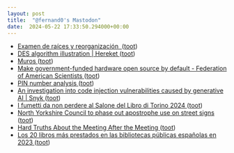 ```yaml
---
layout: post
title:  "@fernand0's Mastodon"
date:  2024-05-22 17:33:50.294000+00:00
---
```

*  [Examen de raíces y reorganización  ](https://avecesunafoto.wordpress.com/2024/05/22/examen-de-raices-y-reorganizacion) ([toot](https://mastodon.social/@fernand0/112485939956360191))
*  [DES algorithm illustration \| Hereket ](https://hereket.com/tiny/des-algorithm) ([toot](https://mastodon.social/@fernand0/112485741029960357))
*  [Muros ](https://www.flickr.com/photos/fernand0/53714404897) ([toot](https://mastodon.social/@fernand0/112485632208621301))
*  [Make government-funded hardware open source by default - Federation of American Scientists ](https://fas.org/publication/open-source-hardware) ([toot](https://mastodon.social/@fernand0/112485532197569051))
*  [PIN number analysis ](http://www.datagenetics.com/blog/september32012/index.htm) ([toot](https://mastodon.social/@fernand0/112485186249017833))
*  [An investigation into code injection vulnerabilities caused by generative AI \| Snyk ](https://snyk.io/blog/code-injection-vulnerabilities-caused-by-generative-ai) ([toot](https://mastodon.social/@fernand0/112485016233055599))
*  [I fumetti da non perdere al Salone del Libro di Torino 2024 ](https://fumettologica.it/2024/05/fumetti-salone-libro-torino-2024) ([toot](https://mastodon.social/@fernand0/112484635885468235))
*  [North Yorkshire Council to phase out apostrophe use on street signs ](https://www.bbc.com/news/uk-england-york-north-yorkshire-6894232) ([toot](https://mastodon.social/@fernand0/112484554584767493))
*  [Hard Truths About the Meeting After the Meeting ](https://sloanreview.mit.edu/article/hard-truths-about-the-meeting-after-the-meeting) ([toot](https://mastodon.social/@fernand0/112484309425950504))
*  [Los 20 libros más prestados en las bibliotecas públicas españolas en 2023 ](https://www.comunidadbaratz.com/blog/los-20-libros-mas-prestados-en-las-bibliotecas-publicas-espanolas-en-2023) ([toot](https://mastodon.social/@fernand0/112483956396738583))

